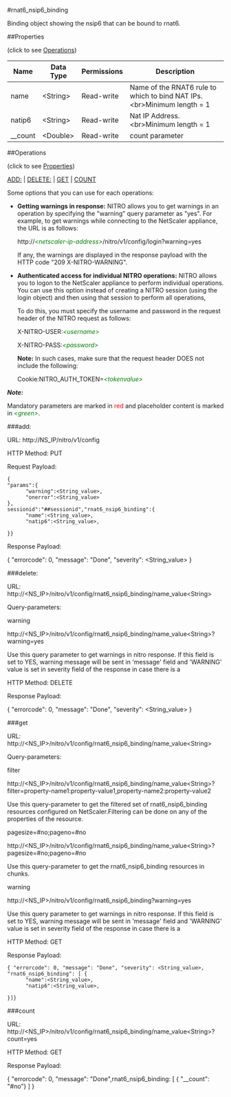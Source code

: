 #rnat6_nsip6_binding

Binding object showing the nsip6 that can be bound to rnat6.


##Properties 
<span>(click to see [Operations](#operations))</span>


<table><thead><tr><th>Name</th><th> Data Type</th><th> Permissions</th><th>Description</th></tr></thead><tbody><tr><td>name</td><td>&lt;String></td><td>Read-write</td><td>Name of the RNAT6 rule to which to bind NAT IPs.&lt;br>Minimum length = 1</td><tr><tr><td>natip6</td><td>&lt;String></td><td>Read-write</td><td>Nat IP Address.&lt;br>Minimum length = 1</td><tr><tr><td>__count</td><td>&lt;Double></td><td>Read-write</td><td>count parameter</td><tr></tbody></table>
##Operations 
<span>(click to see [Properties](#properties))</span>


[ADD:](#add:) | [DELETE:](#delete:) | [GET](#get) | [COUNT](#count)


Some options that you can use for each operations:
<ul><li><p><b>Getting warnings in response:</b> NITRO allows you to get warnings in an operation by specifying the "warning" query parameter as "yes". For example, to get warnings while connecting to the NetScaler appliance, the URL is as follows:</p><p>http://<span style="color:green;font-style:italic;">&lt;netscaler-ip-address&gt;</span>/nitro/v1/config/login?warning=yes</p><p>If any, the warnings are displayed in the response payload with the HTTP code "209 X-NITRO-WARNING".</p></li><li><p><b>Authenticated access for individual NITRO operations:</b> NITRO allows you to logon to the NetScaler appliance to perform individual operations. You can use this option instead of creating a NITRO session (using the login object) and then using that session to perform all operations,</p><p>To do this, you must specify the username and password in the request header of the NITRO request as follows:</p><p>X-NITRO-USER:<span style="color:green;font-style:italic;">&lt;username&gt;</span></p><p>X-NITRO-PASS:<span style="color:green;font-style:italic;">&lt;password&gt;</span></p><p><b>Note:</b> In such cases, make sure that the request header DOES not include the following:</p><p>Cookie:NITRO_AUTH_TOKEN=<span style="color:green;font-style:italic;">&lt;tokenvalue&gt;</span></p></li></ul>



***Note:*** 
Mandatory parameters are marked in <span style="color:#FF0000;">red</span> and placeholder content is marked in <span style="color:green;font-style:italic">&lt;green&gt;</span>.

###add:



URL: http://NS_IP/nitro/v1/config
HTTP Method: PUT
Request Payload: ```{"params":{      "warning":<String_value>,      "onerror":<String_value>},sessionid":"##sessionid","rnat6_nsip6_binding":{      "name":<String_value>,      "natip6":<String_value>,}}```
Response Payload: 
{ "errorcode": 0, "message": "Done", "severity": <String_value> }


###delete:



URL: http://&lt;NS_IP&gt;/nitro/v1/config/rnat6_nsip6_binding/name_value&lt;String&gt;
Query-parameters:
warning
http://&lt;NS_IP&gt;/nitro/v1/config/rnat6_nsip6_binding/name_value&lt;String&gt;?warning=yes
Use this query parameter to get warnings in nitro response. If this field is set to YES, warning message will be sent in 'message' field and 'WARNING' value is set in severity field of the response in case there is a



HTTP Method: DELETE
Response Payload: 
{ "errorcode": 0, "message": "Done", "severity": <String_value> }


###get



URL: http://&lt;NS_IP&gt;/nitro/v1/config/rnat6_nsip6_binding/name_value&lt;String&gt;
Query-parameters:
filter
http://&lt;NS_IP&gt;/nitro/v1/config/rnat6_nsip6_binding/name_value&lt;String&gt;?filter=property-name1:property-value1,property-name2:property-value2
Use this query-parameter to get the filtered set of rnat6_nsip6_binding resources configured on NetScaler.Filtering can be done on any of the properties of the resource.


pagesize=#no;pageno=#no
http://&lt;NS_IP&gt;/nitro/v1/config/rnat6_nsip6_binding/name_value&lt;String&gt;?pagesize=#no;pageno=#no
Use this query-parameter to get the rnat6_nsip6_binding resources in chunks.


warning
http://&lt;NS_IP&gt;/nitro/v1/config/rnat6_nsip6_binding?warning=yes
Use this query parameter to get warnings in nitro response. If this field is set to YES, warning message will be sent in 'message' field and 'WARNING' value is set in severity field of the response in case there is a



HTTP Method: GET
Response Payload: ```{ "errorcode": 0, "message": "Done", "severity": <String_value>, "rnat6_nsip6_binding": [ {      "name":<String_value>,      "natip6":<String_value>,}]}```



###count



URL: http://&lt;NS_IP&gt;/nitro/v1/config/rnat6_nsip6_binding/name_value&lt;String&gt;?count=yes
HTTP Method: GET
Response Payload: 
{ "errorcode": 0, "message": "Done",rnat6_nsip6_binding: [ { "__count": "#no"} ] }


